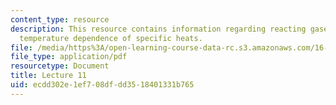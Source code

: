 ```yaml
---
content_type: resource
description: This resource contains information regarding reacting gases (continued);
  temperature dependence of specific heats.
file: /media/https%3A/open-learning-course-data-rc.s3.amazonaws.com/16-50-introduction-to-propulsion-systems-spring-2012/ecdd302e1ef708dfdd3518401331b765_MIT16_50S12_lec11.pdf
file_type: application/pdf
resourcetype: Document
title: Lecture 11
uid: ecdd302e-1ef7-08df-dd35-18401331b765
---
```

